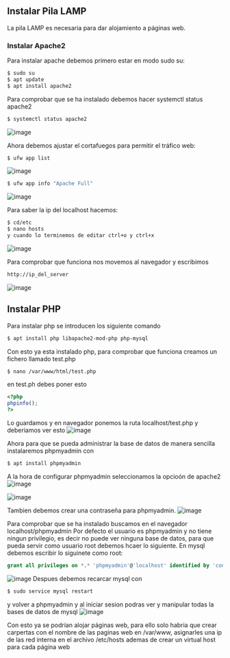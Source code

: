## Instalar Pila LAMP
La pila LAMP es necesaria para dar alojamiento a páginas web.
### Instalar Apache2
Para instalar apache debemos primero estar en modo sudo su:
```bash
$ sudo su
$ apt update
$ apt install apache2
```
Para comprobar que se ha instalado debemos hacer systemctl status apache2
```bash
$ systemctl status apache2
```
![image](https://user-images.githubusercontent.com/91255763/204372625-2ecbcc3b-ca82-4ea9-9aa0-a7203bfa854c.png)

Ahora debemos ajustar el cortafuegos para permitir el tráfico web:
```bash
$ ufw app list
```
![image](https://user-images.githubusercontent.com/91255763/204376644-33900e2d-61c5-46da-9b10-930c1df3d1bc.png)

```bash
$ ufw app info "Apache Full"
```
![image](https://user-images.githubusercontent.com/91255763/204377064-3b60570f-cbb7-4a45-a2ad-ee7873e5ee75.png)

Para saber la ip del localhost hacemos:

```bash
$ cd/etc 
$ nano hosts
y cuando lo terminemos de editar ctrl+o y ctrl+x
```
![image](https://user-images.githubusercontent.com/91255763/204378081-a3392769-9dce-4b38-a520-906a0ef829f7.png)


Para comprobar que funciona nos movemos al navegador y escribimos 
```bash
http://ip_del_server
```
![image](https://user-images.githubusercontent.com/91255763/204378218-54848d7a-9c7f-4683-a55f-3895f5c0d849.png)

## Instalar PHP
Para instalar php se introducen los siguiente comando

```bash
$ apt install php libapache2-mod-php php-mysql
``` 

Con esto ya esta instalado php, para comprobar que funciona creamos un fichero llamado test.php 
```bash
$ nano /var/www/html/test.php
``` 
en test.ph debes poner esto
```php
<?php
phpinfo();
?>
```
Lo guardamos y en navegador ponemos la ruta localhost/test.php y deberiamos ver esto
![image](https://user-images.githubusercontent.com/91255763/219902674-02e0757f-582e-4c2d-959c-9464f2ef9e88.png)

Ahora para que se pueda administrar la base de datos de manera sencilla instalaremos phpmyadmin con
```bash 
$ apt install phpmyadmin
```
A la hora de configurar phpmyadmin seleccionamos la opcioón de apache2
![image](https://user-images.githubusercontent.com/91255763/220162390-5499f44a-e097-40d2-9b4e-52678f430c55.png)

![image](https://user-images.githubusercontent.com/91255763/220162617-c779772f-e696-40df-8fae-79c8af9d6400.png)

Tambien debemos crear una contraseña para phpmyadmin.
![image](https://user-images.githubusercontent.com/91255763/220162694-17004cef-6316-483f-ba37-57a22a694668.png)

Para comprobar que se ha instalado buscamos en el navegador localhost/phpmyadmin
Por defecto el usuario es phpmyadmin y no tiene ningun privilegio, es decir no puede ver ninguna base de datos, para que pueda servir como usuario root debemos hcaer lo siguiente.
En mysql debemos escribir lo siguinete como root:
```sql
grant all privileges on *.* 'phpmyadmin'@'localhost' identified by 'contraseña';
```
![image](https://user-images.githubusercontent.com/91255763/220167516-e82ff6f2-261a-456a-ad96-ed342765f98d.png)
Despues debemos recarcar mysql con 
```bash
$ sudo service mysql restart
```
y volver a phpmyadmin y al iniciar sesion podras ver y manipular todas la bases de datos de mysql
![image](https://user-images.githubusercontent.com/91255763/220167854-6206c034-15da-474c-af53-c932273cfa08.png)




Con esto ya se podrían alojar páginas web, para ello solo habria que crear carpertas con el nombre de las paginas web en /var/www, asignarles una ip de las red interna en el archivo /etc/hosts ademas de crear un virtual host para cada página web
